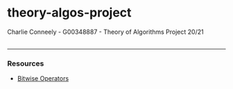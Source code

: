 # theory-algos-project
Charlie Conneely - G00348887 - Theory of Algorithms Project 20/21 <br></br>

***
### Resources
* [Bitwise Operators](https://www.javatpoint.com/bitwise-operator-in-c)
